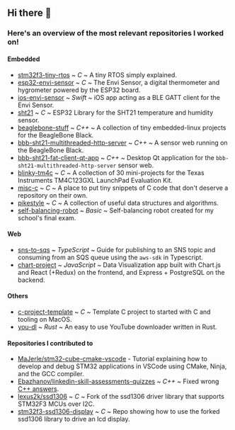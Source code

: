 ## Hi there 👋
### Here's an overview of the most relevant repositories I worked on!

<!--
**dehre/dehre** is a ✨ _special_ ✨ repository because its `README.md` (this file) appears on your GitHub profile.

Here are some ideas to get you started:

- 🔭 I’m currently working on ...
- 🌱 I’m currently learning ...
- 👯 I’m looking to collaborate on ...
- 🤔 I’m looking for help with ...
- 💬 Ask me about ...
- 📫 How to reach me: ...
- 😄 Pronouns: ...
- ⚡ Fun fact: ...
-->

<!--
## Most relevant repositories
-->

#### Embedded

- [stm32f3-tiny-rtos](https://github.com/dehre/stm32f3-tiny-rtos) ~ *C* ~ A tiny RTOS simply explained.
- [esp32-envi-sensor](https://github.com/dehre/esp32-envi-sensor) ~ *C* ~ The Envi Sensor, a digital thermometer and hygrometer powered by the ESP32 board.
- [ios-envi-sensor](https://github.com/dehre/ios-envi-sensor) ~ *Swift* ~ iOS app acting as a BLE GATT client for the Envi Sensor.
- [sht21](https://github.com/dehre/sht21) ~ *C* ~ ESP32 Library for the SHT21 temperature and humidity sensor.
- [beaglebone-stuff](https://github.com/dehre/beaglebone-stuff) ~ *C++* ~ A collection of tiny embedded-linux projects for the BeagleBone Black.
- [bbb-sht21-multithreaded-http-server](https://github.com/dehre/bbb-sht21-multithreaded-http-server) ~ *C++* ~ A sensor web running on the BeagleBone Black.
- [bbb-sht21-fat-client-qt-app](https://github.com/dehre/bbb-sht21-fat-client-qt-app) ~ *C++* ~ Desktop Qt application for the `bbb-sht21-multithreaded-http-server` sensor web.
- [blinky-tm4c](https://github.com/dehre/blinky-tm4c) ~ *C* ~ A collection of 30 mini-projects for the Texas Instruments TM4C123GXL LaunchPad Evaluation Kit.
- [misc-c](https://github.com/dehre/misc-c) ~ *C* ~ A place to put tiny snippets of C code that don't deserve a repository on their own.
- [pikestyle](https://github.com/dehre/pikestyle) ~ *C* ~ A collection of useful data structures and algorithms.
- [self-balancing-robot](https://github.com/dehre/self-balancing-robot) ~ *Basic* ~ Self-balancing robot created for my school's final exam.

#### Web

- [sns-to-sqs](https://github.com/dehre/sns-to-sqs) ~ *TypeScript* ~ Guide for publishing to an SNS topic and consuming from an SQS queue using the `aws-sdk` in Typescript.
- [chart-project](https://github.com/dehre/chart-project) ~ *JavaScript* ~ Data Visualization app built with Chart.js and React (+Redux) on the frontend, and Express + PostgreSQL on the backend.

#### Others

- [c-project-template](https://github.com/dehre/c-project-template) ~ *C* ~ Template C project to started with C and tooling on MacOS.
- [you-dl](https://github.com/dehre/you-dl) ~ *Rust* ~ An easy to use YouTube downloader written in Rust.

#### Repositories I contributed to

- [MaJerle/stm32-cube-cmake-vscode](https://github.com/MaJerle/stm32-cube-cmake-vscode) - Tutorial explaining how to develop and debug STM32 applications in VSCode using CMake, Ninja, and the GCC compiler.
- [Ebazhanov/linkedin-skill-assessments-quizzes](https://github.com/Ebazhanov/linkedin-skill-assessments-quizzes) ~ *C++* ~ Fixed wrong [C++ answers](https://github.com/Ebazhanov/linkedin-skill-assessments-quizzes/pull/5306).
- [lexus2k/ssd1306](https://github.com/dehre/ssd1306/tree/stm32f3-i2c) ~ *C* ~ Fork of the ssd1306 driver library that supports STM32F3 MCUs over I2C.
- [stm32f3-ssd1306-display](https://github.com/dehre/stm32f3-ssd1306-display) ~ *C* ~ Repo showing how to use the forked ssd1306 library to drive an lcd display.

